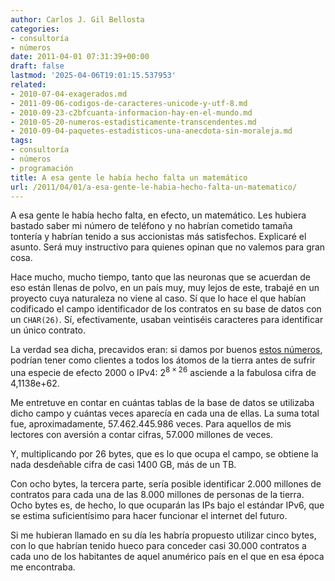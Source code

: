 ```yaml
---
author: Carlos J. Gil Bellosta
categories:
- consultoría
- números
date: 2011-04-01 07:31:39+00:00
draft: false
lastmod: '2025-04-06T19:01:15.537953'
related:
- 2010-07-04-exagerados.md
- 2011-09-06-codigos-de-caracteres-unicode-y-utf-8.md
- 2010-09-23-c2bfcuanta-informacion-hay-en-el-mundo.md
- 2010-05-20-numeros-estadisticamente-transcendentes.md
- 2010-09-04-paquetes-estadisticos-una-anecdota-sin-moraleja.md
tags:
- consultoría
- números
- programación
title: A esa gente le había hecho falta un matemático
url: /2011/04/01/a-esa-gente-le-habia-hecho-falta-un-matematico/
---
```


A esa gente le había hecho falta, en efecto, un matemático. Les hubiera bastado saber mi número de teléfono y no habrían cometido tamaña tontería y habrían tenido a sus accionistas más satisfechos. Explicaré el asunto. Será muy instructivo para quienes opinan que no valemos para gran cosa.

Hace mucho, mucho tiempo, tanto que las neuronas que se acuerdan de eso están llenas de polvo, en un país muy, muy lejos de este, trabajé en un proyecto cuya naturaleza no viene al caso. Sí que lo hace el que habían codificado el campo identificador de los contratos en su base de datos con un `CHAR(26)`. Sí, efectivamente, usaban veintiséis caracteres para identificar un único contrato.

La verdad sea dicha, precavidos eran: si damos por buenos [estos números](http://wiki.answers.com/Q/How_many_atoms_are_there_on_earth), podrían tener como clientes a todos los átomos de la tierra antes de sufrir una especie de efecto 2000 o IPv4: $2^{8 \times 26}$ asciende a la fabulosa cifra de 4,1138e+62.

Me entretuve en contar en cuántas tablas de la base de datos se utilizaba dicho campo y cuántas veces aparecía en cada una de ellas. La suma total fue, aproximadamente, 57.462.445.986 veces. Para aquellos de mis lectores con aversión a contar cifras, 57.000 millones de veces.

Y, multiplicando por 26 bytes, que es lo que ocupa el campo, se obtiene la nada desdeñable cifra de casi 1400 GB, más de un TB.

Con ocho bytes, la tercera parte, sería posible identificar 2.000 millones de contratos para cada una de las 8.000 millones de personas de la tierra. Ocho bytes es, de hecho, lo que ocuparán las IPs bajo el estándar IPv6, que se estima suficientísimo para hacer funcionar el internet del futuro.

Si me hubieran llamado en su día les habría propuesto utilizar cinco bytes, con lo que habrían tenido hueco para conceder casi 30.000 contratos a cada uno de los habitantes de aquel anumérico país en el que en esa época me encontraba.